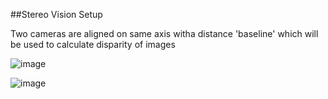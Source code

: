 ##Stereo Vision Setup

Two cameras are aligned on same axis witha  distance 'baseline' which will be used to calculate disparity of images
 
![image](https://github.com/user-attachments/assets/95e4ffa3-eef4-469e-9583-6d9f1ea73ab6)

![image](https://github.com/user-attachments/assets/105a17fc-47a2-4da1-b0a8-a193aee55679)

